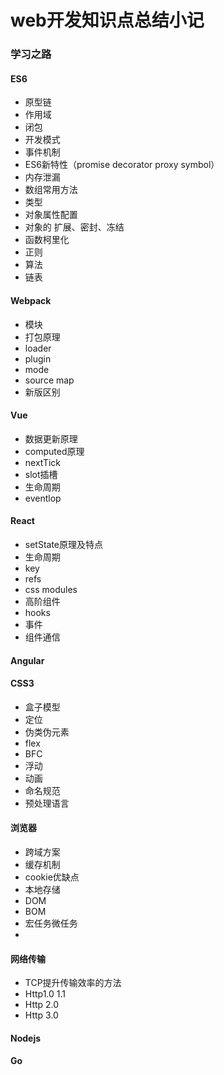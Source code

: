 # web开发知识点总结小记

### 学习之路

#### ES6
* 原型链
* 作用域
* 闭包
* 开发模式
* 事件机制
* ES6新特性（promise decorator proxy symbol）
* 内存泄漏
* 数组常用方法
* 类型
* 对象属性配置
* 对象的 扩展、密封、冻结
* 函数柯里化
* 正则
* 算法
* 链表

#### Webpack
* 模块
* 打包原理
* loader
* plugin
* mode
* source map
* 新版区别

#### Vue
* 数据更新原理
* computed原理
* nextTick
* slot插槽
* 生命周期
* eventlop

#### React
* setState原理及特点
* 生命周期
* key
* refs
* css modules
* 高阶组件
* hooks
* 事件
* 组件通信


#### Angular



#### CSS3
* 盒子模型
* 定位
* 伪类伪元素
* flex
* BFC
* 浮动
* 动画
* 命名规范
* 预处理语言

#### 浏览器
* 跨域方案
* 缓存机制
* cookie优缺点
* 本地存储
* DOM
* BOM
* 宏任务微任务
* 

#### 网络传输
* TCP提升传输效率的方法
* Http1.0 1.1
* Http 2.0
* Http 3.0

#### Nodejs

#### Go


